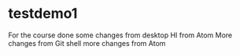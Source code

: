 # testdemo1
For the course
done some changes from desktop
HI from Atom
More changes from Git shell
more changes from Atom
